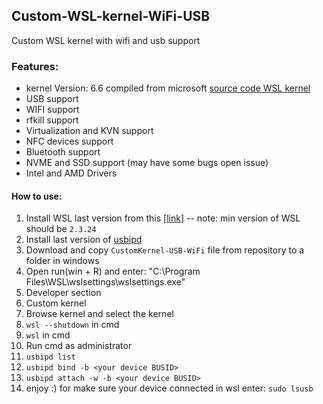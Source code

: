 ## Custom-WSL-kernel-WiFi-USB
Custom WSL kernel with wifi and usb support

### Features:
- kernel Version: 6.6 compiled from microsoft [source code WSL kernel](https://github.com/microsoft/WSL2-Linux-Kernel)
- USB support
- WIFI support
- rfkill support
- Virtualization and KVN support
- NFC devices support
- Bluetooth support
- NVME and SSD support (may have some bugs open issue)
- Intel and AMD Drivers


#### How to use:
1. Install WSL last version from this [[link](https://github.com/microsoft/WSL/releases)] -- note: min version of WSL should be ```2.3.24```
2. Install last version of [usbipd](https://github.com/dorssel/usbipd-win/releases)
3. Download and copy ```CustomKernel-USB-WiFi``` file from repository to a folder in windows
4. Open run(win + R) and enter: "C:\Program Files\WSL\wslsettings\wslsettings.exe"
5. Developer section
6. Custom kernel
7. Browse kernel and select the kernel
8. ```wsl --shutdown``` in cmd
9. ```wsl``` in cmd
10. Run cmd as administrator
11. ```usbipd list```
12. ```usbipd bind -b <your device BUSID>```
13. ```usbipd attach -w -b <your device BUSID>```
14. enjoy :) for make sure your device connected in wsl enter: ```sudo lsusb```
